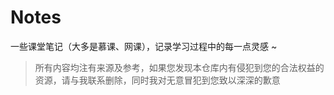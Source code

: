 # Notes

一些课堂笔记（大多是慕课、网课），记录学习过程中的每一点灵感 ~

> 所有内容均注有来源及参考，如果您发现本仓库内有侵犯到您的合法权益的资源，请与我联系删除，同时我对无意冒犯到您致以深深的歉意
